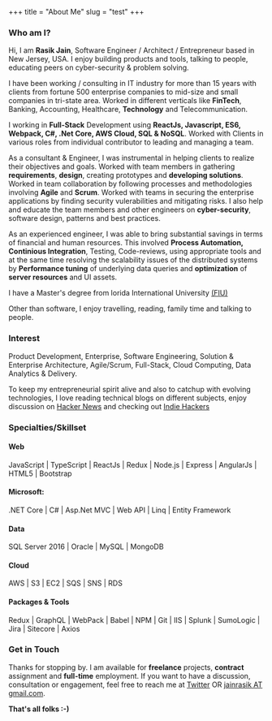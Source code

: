 +++
title = "About Me"
slug = "test"
+++

### Who am I?

Hi, I am <strong>Rasik Jain</strong>, Software Engineer / Architect / Entrepreneur based in New Jersey, USA. I enjoy building products and tools, talking to people, educating peers on cyber-security & problem solving.

I have been working / consulting in IT industry for more than 15 years with clients from fortune 500 enterprise companies to mid-size and small companies in tri-state area. Worked in different verticals like **FinTech**, Banking, Accounting, Healthcare, **Technology**  and Telecommunication. 

I working in **Full-Stack** Development using **ReactJs, Javascript, ES6, Webpack, C#, .Net Core, AWS Cloud, SQL & NoSQL**. Worked with Clients in various roles from individual contributor to leading and managing a team. 

As a consultant & Engineer, I was instrumental in helping clients to realize their objectives and goals. Worked with team members in gathering **requirements**, **design**, creating prototypes and **developing solutions**. Worked in team collaboration by following processes and methodologies involving **Agile** and **Scrum**. Worked with teams in securing the enterprise applications by finding security vulerabilities and mitigating risks. I also help and educate the team members and other engineers on **cyber-security**, software design, patterns and best practices. 

As an experienced engineer, I was able to bring substantial savings in terms of financial and human resources. This involved **Process Automation, Continious Integration**, Testing, Code-reviews, using appropriate tools and at the same time resolving the scalability issues of the distributed systems by **Performance tuning** of underlying data queries and **optimization** of **server resources** and UI assets.   

I have a Master's degree from lorida International University [(FIU)](https://www.fiu.edu)

Other than software, I enjoy travelling, reading, family time and talking to people.

### Interest

Product Development, Enterprise, Software Engineering, Solution & Enterprise Architecture, Agile/Scrum, Full-Stack, Cloud Computing, Data Analytics & Delivery.

To keep my entrepreneurial spirit alive and also to catchup with evolving technologies, I love reading technical blogs on different subjects, enjoy discussion on [Hacker News](https://news.ycombinator.com) and checking out [Indie Hackers](https://www.indiehackers.com/)

### Specialties/Skillset

#### Web
JavaScript | TypeScript | ReactJs | Redux | Node.js | Express | AngularJs | HTML5 | Bootstrap

#### Microsoft: 
.NET Core | C# | Asp.Net MVC | Web API | Linq | Entity Framework

#### Data
SQL Server 2016 | Oracle | MySQL | MongoDB

#### Cloud
AWS | S3 | EC2 | SQS | SNS | RDS

#### Packages & Tools
Redux | GraphQL | WebPack | Babel | NPM | Git | IIS | Splunk | SumoLogic | Jira | Sitecore | Axios

### Get in Touch

Thanks for stopping by. I am available for **freelance** projects, **contract** assignment and **full-time** employment. If you want to have a discussion, consultation or engagement, feel free to reach me at [Twitter](https://twitter.com/jainrasik) OR [jainrasik AT gmail.com](mailto:jainrasik@gmail.com).

**That's all folks :-)**
